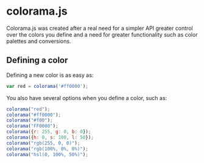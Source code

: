# colorama.js

Colorama.js was created after a real need for a simpler API greater control over the colors you define and a need for greater functionality such as color palettes and conversions.

## Defining a color

Defining a new color is as easy as:

```javascript
var red = colorama('#ff0000');
```

You also have several options when you define a color, such as:

```javascript
colorama("red");
colorama("#ff0000");
colorama("#f00");
colorama("FF0000");
colorama({r: 255, g: 0, b: 0});
colorama({h: 0, s: 100, l: 50});
colorama("rgb(255, 0, 0)");
colorama("rgb(100%, 0%, 0%)");
colorama("hsl(0, 100%, 50%)");
```
